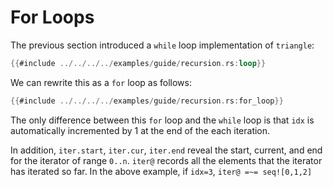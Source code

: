 # For Loops 

The previous section introduced a `while` loop implementation of `triangle`:

```rust
{{#include ../../../../examples/guide/recursion.rs:loop}}
```

We can rewrite this as a `for` loop as follows:

```rust
{{#include ../../../../examples/guide/recursion.rs:for_loop}}
```

The only difference between this `for` loop and the `while` loop 
is that `idx` is automatically incremented by 1 at the end of the 
each iteration. 

In addition, `iter.start`, `iter.cur`, `iter.end` reveal the start, current, and end
for the iterator of range `0..n`. 
`iter@` records all the elements that the iterator has iterated so far. 
In the above example, if `idx=3`, `iter@ =~= seq![0,1,2]`
